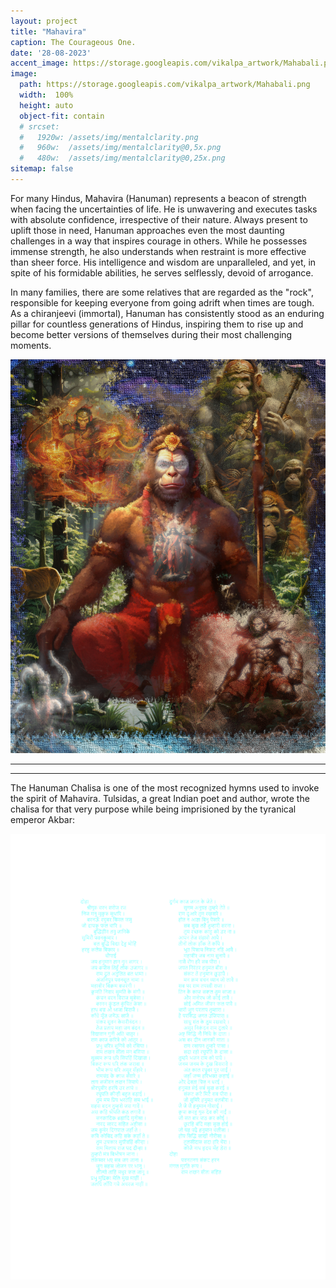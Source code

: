 ```yaml
---
layout: project
title: "Mahavira"
caption: The Courageous One.
date: '28-08-2023'
accent_image: https://storage.googleapis.com/vikalpa_artwork/Mahabali.png 
image: 
  path: https://storage.googleapis.com/vikalpa_artwork/Mahabali.png
  width:  100%
  height: auto
  object-fit: contain
  # srcset: 
  #   1920w: /assets/img/mentalclarity.png
  #   960w:  /assets/img/mentalclarity@0,5x.png
  #   480w:  /assets/img/mentalclarity@0,25x.png
sitemap: false
---
```



For many Hindus, Mahavira (Hanuman) represents a beacon of strength when facing the uncertainties of life. He is unwavering and executes tasks with absolute confidence, irrespective of their nature. Always present to uplift those in need, Hanuman approaches even the most daunting challenges in a way that inspires courage in others. While he possesses immense strength, he also understands when restraint is more effective than sheer force. His intelligence and wisdom are unparalleled, and yet, in spite of his formidable abilities, he serves selflessly, devoid of arrogance.

In many families, there are some relatives that are regarded as the "rock", responsible for keeping everyone from going adrift when times are tough. As a chiranjeevi (immortal), Hanuman has consistently stood as an enduring pillar for countless generations of Hindus, inspiring them to rise up and become better versions of themselves during their most challenging moments.


![alt text](/assets/img/projects/Mahabali.png)

---
---


The Hanuman Chalisa is one of the most recognized hymns used to invoke the spirit of Mahavira. Tulsidas, a great Indian poet and author, wrote the chalisa for that very purpose while being imprisioned by the tyranical emperor Akbar: 

![alt text](/assets/img/bluchalisa.png)